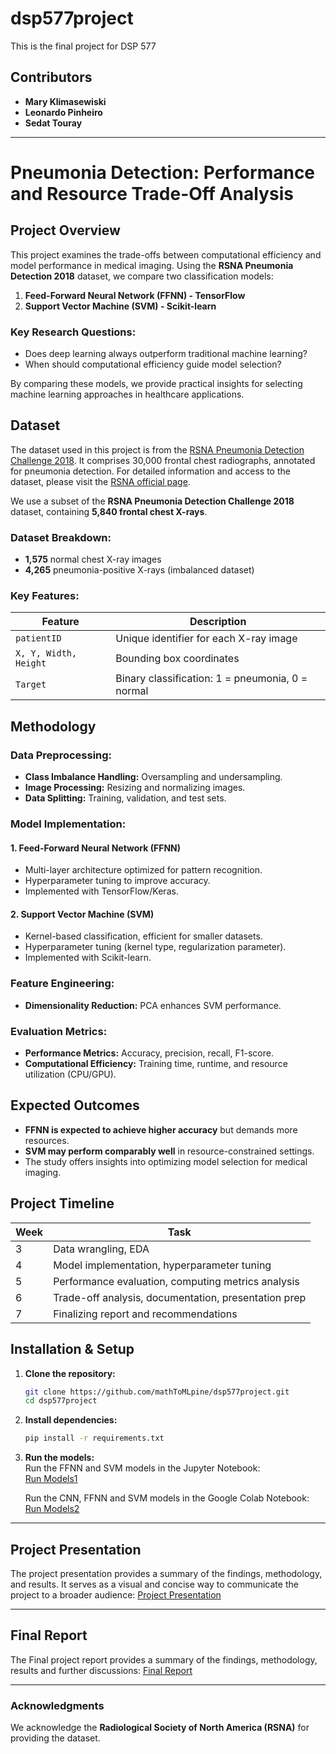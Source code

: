 # dsp577project
This is the final project for DSP 577 

## **Contributors**  
- **Mary Klimasewiski** 
- **Leonardo Pinheiro**  
- **Sedat Touray**  
 
---

# **Pneumonia Detection: Performance and Resource Trade-Off Analysis**  

## **Project Overview**  
This project examines the trade-offs between computational efficiency and model performance in medical imaging. Using the **RSNA Pneumonia Detection 2018** dataset, we compare two classification models:  

1. **Feed-Forward Neural Network (FFNN) - TensorFlow**  
2. **Support Vector Machine (SVM) - Scikit-learn**  

### **Key Research Questions:**  
- Does deep learning always outperform traditional machine learning?  
- When should computational efficiency guide model selection?  

By comparing these models, we provide practical insights for selecting machine learning approaches in healthcare applications.  

## **Dataset**  

The dataset used in this project is from the [RSNA Pneumonia Detection Challenge 2018](https://www.rsna.org/rsnai/ai-image-challenge/rsna-pneumonia-detection-challenge-2018). It comprises 30,000 frontal chest radiographs, annotated for pneumonia detection. For detailed information and access to the dataset, please visit the [RSNA official page](https://www.rsna.org/rsnai/ai-image-challenge/rsna-pneumonia-detection-challenge-2018).

We use a subset of the **RSNA Pneumonia Detection Challenge 2018** dataset, containing **5,840 frontal chest X-rays**.  

### **Dataset Breakdown:**  
- **1,575** normal chest X-ray images  
- **4,265** pneumonia-positive X-rays (imbalanced dataset)  

### **Key Features:**  
| Feature  | Description |
|----------|------------|
| `patientID` | Unique identifier for each X-ray image |
| `X, Y, Width, Height` | Bounding box coordinates |
| `Target` | Binary classification: 1 = pneumonia, 0 = normal |

## **Methodology**  
### **Data Preprocessing:**  
- **Class Imbalance Handling:** Oversampling and undersampling.  
- **Image Processing:** Resizing and normalizing images.  
- **Data Splitting:** Training, validation, and test sets.  

### **Model Implementation:**  
#### **1. Feed-Forward Neural Network (FFNN)**  
- Multi-layer architecture optimized for pattern recognition.  
- Hyperparameter tuning to improve accuracy.  
- Implemented with TensorFlow/Keras.  

#### **2. Support Vector Machine (SVM)**  
- Kernel-based classification, efficient for smaller datasets.  
- Hyperparameter tuning (kernel type, regularization parameter).  
- Implemented with Scikit-learn.  

### **Feature Engineering:**  
- **Dimensionality Reduction:** PCA enhances SVM performance.  

### **Evaluation Metrics:**  
- **Performance Metrics:** Accuracy, precision, recall, F1-score.  
- **Computational Efficiency:** Training time, runtime, and resource utilization (CPU/GPU).  

## **Expected Outcomes**  
- **FFNN is expected to achieve higher accuracy** but demands more resources.  
- **SVM may perform comparably well** in resource-constrained settings.  
- The study offers insights into optimizing model selection for medical imaging.  

## **Project Timeline**  
| Week | Task |
|------|------|
| 3 | Data wrangling, EDA |
| 4 | Model implementation, hyperparameter tuning |
| 5 | Performance evaluation, computing metrics analysis |
| 6 | Trade-off analysis, documentation, presentation prep |
| 7 | Finalizing report and recommendations |

## **Installation & Setup**  
1. **Clone the repository:**  
   ```bash
   git clone https://github.com/mathToMLpine/dsp577project.git
   cd dsp577project
   ```
2. **Install dependencies:**  
   ```bash
   pip install -r requirements.txt
   ```
3. **Run the models:**  
   Run the FFNN and SVM models in the Jupyter Notebook:  
   [Run Models1](https://github.com/mathToMLpine/dsp577project/blob/main/DSSP577_Project_with_PCA_tSNE_with_NN.ipynb)  

   Run the CNN, FFNN and SVM models in the Google Colab Notebook:  
   [Run Models2](https://github.com/mathToMLpine/dsp577project/blob/main/Mary_Leo_Sedat_DSSP577_Project_with_PCA_tSNE_with_NN.ipynb) 

---  
## **Project Presentation**  
The project presentation provides a summary of the findings, methodology, and results. It serves as a visual and concise way to communicate the project to a broader audience:
[Project Presentation](https://uri.hosted.panopto.com/Panopto/Pages/Viewer.aspx?id=0f397c25-7b59-45fa-b36b-b286010c9560)

---
## **Final Report**

The Final project report provides a summary of the findings, methodology, results and further discussions:
[Final Report](https://github.com/mathToMLpine/dsp577project/blob/main/Final_Project%20_Report_M.Klimasewiski%20_L.Pinheiro_S.Touray.docx.pdf)



---
### **Acknowledgments**  
We acknowledge the **Radiological Society of North America (RSNA)** for providing the dataset.  


